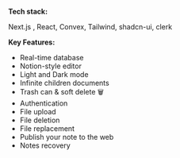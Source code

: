 **Tech stack:**

 Next.js , React, Convex, Tailwind, shadcn-ui, clerk
 
**Key Features:**
- Real-time database  
- Notion-style editor 
- Light and Dark mode 
- Infinite children documents 
- Trash can & soft delete 🗑
- Authentication 
- File upload
- File deletion
- File replacement
- Publish your note to the web
- Notes recovery

